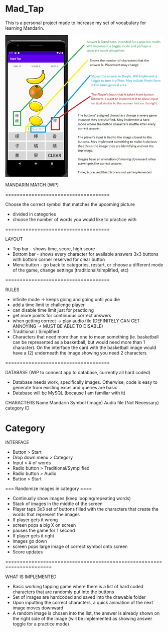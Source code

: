 # Mad_Tap

This is a personal project made to increase my set of vocabulary for learning Mandarin. 

![app explanation image](game_interface_explanation.jpg)

MANDARIN MATCH (WIP)

====================================

Choose the correct symbol that matches the upcoming picture
- divided in categories
- choose the number of words you would like to practice with

====================================

LAYOUT
- Top bar - shows time, score, high score
- Bottom bar - shows every character for available answers 3x3 buttons with bottom corner reserved for clear button
- Menu button - go back to categories, restart, or choose a different mode of the game, change settings (traditional/simplified, etc)

====================================

RULES
- infinite mode -> keeps going and going until you die
- add a time limit to challenge player
- can disable time limit just for practicing
- get more points for continuous correct answers
- when getting correct -> play audio file (DEFINITELY CAN GET ANNOYING -> MUST BE ABLE TO DISABLE)
- Traditional / Simplified
- Characters that need more than one to mean something (ie. basketball can be represented as a basketball, but would need more than 1 character). On the interface the card with the basketball image would have a (2) underneath the image showing you need 2 characters

====================================

DATABASE (WIP to connect app to database, currently all hard coded)
- Database needs work, specifically images. Otherwise, code is easy to generate from existing excel and queries are basic
- Database will be MySQL (because I am familiar with it)

CHARACTERS
Name
Mandarin 
Symbol (Image)
Audio file (Not Necessary)
category ID

Category
================================

INTERFACE
- Button > Start
- Drop down menu > Category
- Input > # of words
- Radio button > Traditional/Symplified
- Radio button > Audio
- Button > Start

=== Randomize images in category ====
- Continually show images (keep looping/repeating words)
- Stack of images in the middle of the screen
 - Player taps 3x3 set of buttons filled with the characters that create the words that represent the images
- If player gets it wrong
 - screen pops a big X on screen
 - pauses the game for 1 second
- If player gets it right
 - images go down
 - screen pops large image of correct symbol onto screen 
 - Score updates

======================================================================

WHAT IS IMPLEMENTED
- Basic working tapping game where there is a list of hard coded characters that are randomly put into the buttons 
- Set of images are hardcoded and saved into the drawable folder
- Upon inputting the correct characters, a quick animation of the next image moves downward
- A random image is chosen into the list, the answer is already shown on the right side of the image (will be implemented as showing answer toggle for a practice mode)
